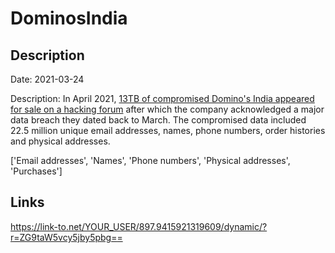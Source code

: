 # DominosIndia

## Description

Date: 2021-03-24

Description:
In April 2021, <a href="https://www.bleepingcomputer.com/news/security/dominos-india-discloses-data-breach-after-hackers-sell-data-online/" target="_blank" rel="noopener">13TB of compromised Domino's India appeared for sale on a hacking forum</a> after which the company acknowledged a major data breach they dated back to March. The compromised data included 22.5 million unique email addresses, names, phone numbers, order histories and physical addresses.


['Email addresses', 'Names', 'Phone numbers', 'Physical addresses', 'Purchases']

## Links

https://link-to.net/YOUR_USER/897.9415921319609/dynamic/?r=ZG9taW5vcy5jby5pbg==